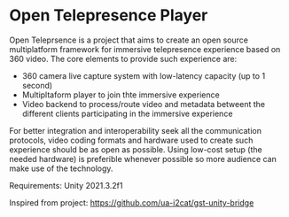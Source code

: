 # Open Telepresence Player

Open Teleprsence is a project that aims to create an open source multiplatform framework for immersive telepresence experience based on 360 video. The core elements to provide such experience are:

* 360 camera live capture system with low-latency capacity (up to 1 second)
* Multipltaform player to join thte immersive experience
* Video backend to process/route video and metadata betweent the different clients participating in the immersive experience

For better integration and interoperability seek all the communication protocols, video coding formats and hardware used to create such experience should be as open as possible. Using low-cost setup (the needed hardware) is preferible whenever possible so more audience can make use of the technology. 


Requirements: Unity 2021.3.2f1


Inspired from project: https://github.com/ua-i2cat/gst-unity-bridge
